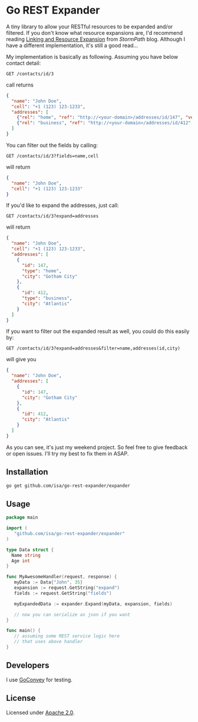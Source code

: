 # Go REST Expander

A tiny library to allow your RESTful resources to be expanded and/or filtered. If you don't know what resource expansions are, I'd recommend reading [Linking and Resource Expansion](https://stormpath.com/blog/linking-and-resource-expansion-rest-api-tips/) from *StormPath* blog. Although I have a different implementation, it's still a good read...

My implementation is basically as following. Assuming you have below contact detail:

```
GET /contacts/id/3
```

call returns

```json
{
  "name": "John Doe",
  "cell": "+1 (123) 123-1233",
  "addresses": [
    {"rel": "home", "ref": "http://<your-domain>/addresses/id/147", "verb": "GET"},
    {"rel": "business", "ref": "http://<your-domain>/addresses/id/412", "verb": "GET"},
  ]
}
```

You can filter out the fields by calling:

```
GET /contacts/id/3?fields=name,cell
```

will return

```json
{
  "name": "John Doe",
  "cell": "+1 (123) 123-1233"
}
```

If you'd like to expand the addresses, just call:

```
GET /contacts/id/3?expand=addresses
```

will return

```json
{
  "name": "John Doe",
  "cell": "+1 (123) 123-1233",
  "addresses": [
    {
      "id": 147,
      "type": "home",
      "city": "Gotham City"
    },
    {
      "id": 412,
      "type": "business",
      "city": "Atlantis"
    }
  ]
}
```

If you want to filter out the expanded result as well, you could do this easily by:

```
GET /contacts/id/3?expand=addresses&filter=name,addresses(id,city)
```

will give you

```json
{
  "name": "John Doe",
  "addresses": [
    {
      "id": 147,
      "city": "Gotham City"
    },
    {
      "id": 412,
      "city": "Atlantis"
    }
  ]
}
```

As you can see, it's just my weekend project. So feel free to give feedback or open issues. I'll try my best to fix them in ASAP.

## Installation

```bash
go get github.com/isa/go-rest-expander/expander
```

## Usage

```go
package main

import (
   "github.com/isa/go-rest-expander/expander"
)

type Data struct {
  Name string
  Age int
}

func MyAwesomeHandler(request, response) {
   myData := Data{"John", 35}
   expansion := request.GetString("expand")
   fields := request.GetString("fields")

   myExpandedData := expander.Expand(myData, expansion, fields)

   // now you can serialize as json if you want
}

func main() {
   // assuming some REST service logic here
   // that uses above handler
}
```

## Developers

I use [GoConvey](http://goconvey.co/) for testing.

## License

Licensed under [Apache 2.0](LICENSE).
